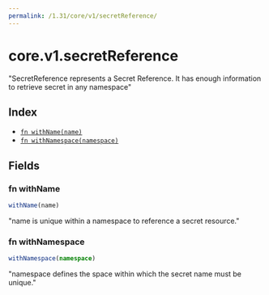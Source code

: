 ```yaml
---
permalink: /1.31/core/v1/secretReference/
---
```


# core.v1.secretReference

"SecretReference represents a Secret Reference. It has enough information to retrieve secret in any namespace"

## Index

* [`fn withName(name)`](#fn-withname)
* [`fn withNamespace(namespace)`](#fn-withnamespace)

## Fields

### fn withName

```ts
withName(name)
```

"name is unique within a namespace to reference a secret resource."

### fn withNamespace

```ts
withNamespace(namespace)
```

"namespace defines the space within which the secret name must be unique."